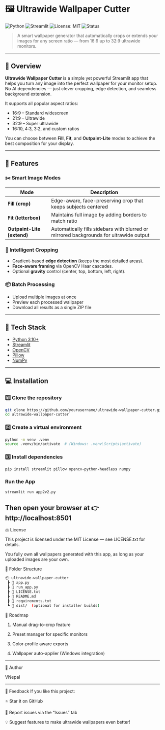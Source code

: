 # 🖼️ Ultrawide Wallpaper Cutter

![Python](https://img.shields.io/badge/Python-3.10%2B-blue)
![Streamlit](https://img.shields.io/badge/Streamlit-App-red)
![License: MIT](https://img.shields.io/badge/License-MIT-green)
![Status](https://img.shields.io/badge/Status-Active-success)

> A smart wallpaper generator that automatically crops or extends your images for any screen ratio — from 16:9 up to 32:9 ultrawide monitors.

---

## 🎯 Overview

**Ultrawide Wallpaper Cutter** is a simple yet powerful Streamlit app that helps you turn any image into the perfect wallpaper for your monitor setup.  
No AI dependencies — just clever cropping, edge detection, and seamless background extension.

It supports all popular aspect ratios:
- 16:9 – Standard widescreen  
- 21:9 – Ultrawide  
- 32:9 – Super ultrawide  
- 16:10, 4:3, 3:2, and custom ratios  

You can choose between **Fill**, **Fit**, and **Outpaint-Lite** modes to achieve the best composition for your display.

---

## 🚀 Features

### ✂️ Smart Image Modes
| Mode | Description |
|------|--------------|
| **Fill (crop)** | Edge-aware, face-preserving crop that keeps subjects centered |
| **Fit (letterbox)** | Maintains full image by adding borders to match ratio |
| **Outpaint-Lite (extend)** | Automatically fills sidebars with blurred or mirrored backgrounds for ultrawide output |

### 🧠 Intelligent Cropping
- Gradient-based **edge detection** (keeps the most detailed areas).
- **Face-aware framing** via OpenCV Haar cascades.
- Optional **gravity** control (center, top, bottom, left, right).

### 📦 Batch Processing
- Upload multiple images at once  
- Preview each processed wallpaper  
- Download all results as a single ZIP file

---

## 🧰 Tech Stack

- [Python 3.10+](https://www.python.org/)
- [Streamlit](https://streamlit.io/)
- [OpenCV](https://opencv.org/)
- [Pillow](https://python-pillow.org/)
- [NumPy](https://numpy.org/)

---

## 💻 Installation

### 1️⃣ Clone the repository
```bash
git clone https://github.com/yourusername/ultrawide-wallpaper-cutter.git
cd ultrawide-wallpaper-cutter

```
### 2️⃣ Create a virtual environment
```bash
python -m venv .venv
source .venv/bin/activate  # (Windows: .venv\Scripts\activate)
```
### 3️⃣ Install dependencies
```bash
pip install streamlit pillow opencv-python-headless numpy
```
### Run the App
```bash
streamlit run app2v2.py
```
Then open your browser at 👉 http://localhost:8501
---
⚖️ License

This project is licensed under the MIT License — see LICENSE.txt
 for details.

You fully own all wallpapers generated with this app, as long as your uploaded images are your own.

🧩 Folder Structure
```bash
📦 ultrawide-wallpaper-cutter
 ┣ 📜 app.py
 ┣ 📜 run_app.py
 ┣ 📜 LICENSE.txt
 ┣ 📜 README.md
 ┣ 📜 requirements.txt
 ┗ 📁 dist/  (optional for installer builds)
```
🧠 Roadmap
 
 1) Manual drag-to-crop feature

 2) Preset manager for specific monitors

 3) Color-profile aware exports

 4) Wallpaper auto-applier (Windows integration)

---
👤 Author

VNepal

---
💬 Feedback
If you like this project:

⭐ Star it on GitHub

🐛 Report issues via the “Issues” tab

💡 Suggest features to make ultrawide wallpapers even better!
